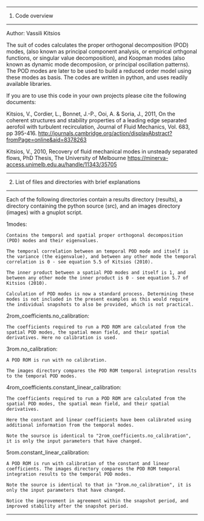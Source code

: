 -----------------------------------------------------------------------
1) Code overview
-----------------------------------------------------------------------

Author:       Vassili Kitsios

The suit of codes calculates the proper orthogonal decomposition (POD) modes, (also known as principal component analysis, or empirical orthgonal functions, or singular value decomposition), and Koopman modes (also known as dynamic mode decomposiion, or principal oscillation patterns).
The POD modes are later to be used to build a reduced order model using these modes as basis. 
The codes are written in python, and uses readily available libraries.

If you are to use this code in your own projects please cite the following documents:

Kitsios, V., Cordier, L., Bonnet, J.-P., Ooi, A. & Soria, J., 2011, On the coherent structures and stability properties of a leading edge separated aerofoil with turbulent recirculation, Journal of Fluid Mechanics, Vol. 683, pp 395-416. http://journals.cambridge.org/action/displayAbstract?fromPage=online&aid=8378263

Kitsios, V., 2010, Recovery of fluid mechanical modes in unsteady separated flows, PhD Thesis, The University of Melbourne https://minerva-access.unimelb.edu.au/handle/11343/35705

-----------------------------------------------------------------------
2) List of files and directories with brief explanations
-----------------------------------------------------------------------

Each of the following directories contain a results directory (results), a directory containing the python source (src), and an images directory (images) with a gnuplot script.

1modes:

	Contains the temporal and spatial proper orthogonal decomposition (POD) modes and their eigenvalues.

	The temporal correlation between an temporal POD mode and itself is the variance (the eigenvalue), and between any other mode the temporal correlation is 0 - see equation 5.5 of Kitsios (2010).

	The inner product between a spatial POD modes and itself is 1, and between any other mode the inner product is 0 - see equation 5.7 of Kitsios (2010). 

	Calculation of POD modes is now a standard process. Determining these modes is not included in the present examples as this would require the individual snapshots to also be provided, which is not practical.


2rom_coefficients.no_calibration:

	The coefficients required to run a POD ROM are calculated from the spatial POD modes, the spatial mean field, and their spatial derivatives. Here no calibration is used.


3rom.no_calibration:

	A POD ROM is run with no calibration.

	The images directory compares the POD ROM temporal integration results to the temporal POD modes.


4rom_coefficients.constant_linear_calibration:

	The coefficients required to run a POD ROM are calculated from the spatial POD modes, the spatial mean field, and their spatial derivatives.

	Here the constant and linear coefficients have been calibrated using additional information from the temporal modes.

	Note the soursce is identical to "2rom_coefficients.no_calibration", it is only the input parameters that have changed.


5rom.constant_linear_calibration:

	A POD ROM is run with calibration of the constant and linear coefficients. The images directory compares the POD ROM temporal integration results to the temporal POD modes.

	Note the source is identical to that in "3rom.no_calibration", it is only the input parameters that have changed.

	Notice the improvement in agreement within the snapshot period, and improved stability after the snapshot period.

-----------------------------------------------------------------------
